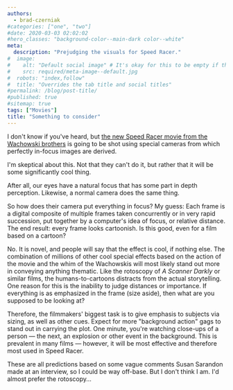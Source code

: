 ```yaml
---
authors:
  - brad-czerniak
#categories: ["one", "two"]
#date: 2020-03-03 02:02:02
#hero_classes: "background-color--main-dark color--white"
meta:
  description: "Prejudging the visuals for Speed Racer."
#  image:
#    alt: "Default social image" # It's okay for this to be empty if the image is decorative
#    src: required/meta-image--default.jpg
#  robots: "index,follow"
#  title: "Overrides the tab title and social titles"
#permalink: /blog/post-title/
#published: true
#sitemap: true
tags: ["Movies"]
title: "Something to consider"
---
```


I don't know if you've heard, but
[the new Speed Racer movie from the Wachowski brothers](http://speedracerthemovie.warnerbros.com/cmp/main.html) is going
to be shot using special cameras from which perfectly in-focus images are derived.

I'm skeptical about this. Not that they can't do it, but rather that it will be some significantly cool thing.

After all, our eyes have a natural focus that has some part in depth perception. Likewise, a normal camera does the same
thing.

So how does their camera put everything in focus? My guess: Each frame is a digital composite of multiple frames taken
concurrently or in very rapid succession, put together by a computer's idea of focus, or relative distance. The end result:
every frame looks cartoonish. Is this good, even for a film based on a cartoon?

No. It is novel, and people will say that the effect is cool, if nothing else. The combination of millions of other cool
special effects based on the action of the movie and the whim of the Wachowskis will most likely stand out more in conveying
anything thematic. Like the rotoscopy of _A Scanner Darkly_ or similar films, the humans-to-cartoons distracts from the
actual storytelling. One reason for this is the inability to judge distances or importance. If everything is as emphasized
in the frame (size aside), then what are you supposed to be looking at?

Therefore, the filmmakers' biggest task is to give emphasis to subjects via sizing, as well as other cues. Expect for more
"background action" gags to stand out in carrying the plot. One minute, you're watching close-ups of a person — the next,
an explosion or other event in the background. This is prevalent in many films — however, it will be most effective and
therefore most used in Speed Racer.

These are all predictions based on some vague comments Susan Sarandon made at an interview, so I could be way off-base.
But I don't think I am. I'd almost prefer the rotoscopy…
